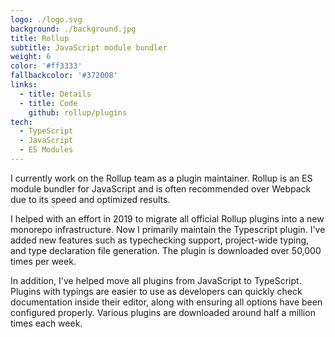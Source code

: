 ```yaml
---
logo: ./logo.svg
background: ./background.jpg
title: Rollup
subtitle: JavaScript module bundler
weight: 6
color: '#ff3333'
fallbackcolor: '#372008'
links:
  - title: Details
  - title: Code
    github: rollup/plugins
tech:
  - TypeScript
  - JavaScript
  - ES Modules
---
```


I currently work on the Rollup team as a plugin maintainer. Rollup is an ES module bundler for JavaScript and is often recommended over Webpack due to its speed and optimized results.

I helped with an effort in 2019 to migrate all official Rollup plugins into a new monorepo infrastructure. Now I primarily maintain the Typescript plugin. I've added new features such as typechecking support, project-wide typing, and type declaration file generation. The plugin is downloaded over 50,000 times per week.

In addition, I've helped move all plugins from JavaScript to TypeScript. Plugins with typings are easier to use as developers can quickly check documentation inside their editor, along with ensuring all options have been configured properly. Various plugins are downloaded around half a million times each week.
